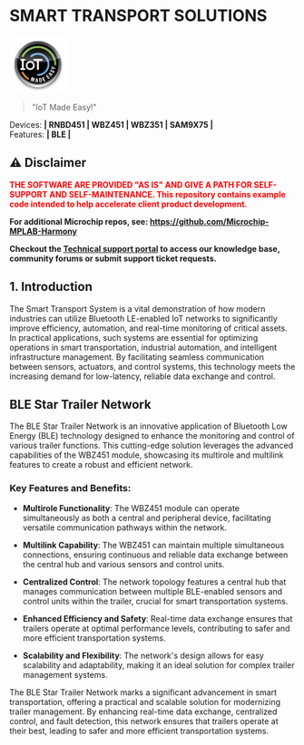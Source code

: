 # SMART TRANSPORT SOLUTIONS

<img src="docs/IoT-Made-Easy-Logo.png" width=100>


> "IoT Made Easy!" 

Devices: **| RNBD451 | WBZ451 | WBZ351 | SAM9X75 |**<br>
Features: **| BLE |**


## ⚠ Disclaimer

<p><span style="color:red"><b>
THE SOFTWARE ARE PROVIDED "AS IS" AND GIVE A PATH FOR SELF-SUPPORT AND SELF-MAINTENANCE. This repository contains example code intended to help accelerate client product development. </br>

For additional Microchip repos, see: <a href="https://github.com/Microchip-MPLAB-Harmony" target="_blank">https://github.com/Microchip-MPLAB-Harmony</a>

Checkout the <a href="https://microchipsupport.force.com/s/" target="_blank">Technical support portal</a> to access our knowledge base, community forums or submit support ticket requests.
</span></p></b>

## 1. Introduction<a name="step1">

The Smart Transport System is a vital demonstration of how modern industries can utilize Bluetooth LE-enabled IoT networks to significantly improve efficiency, automation, and real-time monitoring of critical assets. In practical applications, such systems are essential for optimizing operations in smart transportation, industrial automation, and intelligent infrastructure management. By facilitating seamless communication between sensors, actuators, and control systems, this technology meets the increasing demand for low-latency, reliable data exchange and control.

## BLE Star Trailer Network

The BLE Star Trailer Network is an innovative application of Bluetooth Low Energy (BLE) technology designed to enhance the monitoring and control of various trailer functions. This cutting-edge solution leverages the advanced capabilities of the WBZ451 module, showcasing its multirole and multilink features to create a robust and efficient network.

### Key Features and Benefits:

- **Multirole Functionality**: The WBZ451 module can operate simultaneously as both a central and peripheral device, facilitating versatile communication pathways within the network.

- **Multilink Capability**: The WBZ451 can maintain multiple simultaneous connections, ensuring continuous and reliable data exchange between the central hub and various sensors and control units.

- **Centralized Control**: The network topology features a central hub that manages communication between multiple BLE-enabled sensors and control units within the trailer, crucial for smart transportation systems.

- **Enhanced Efficiency and Safety**: Real-time data exchange ensures that trailers operate at optimal performance levels, contributing to safer and more efficient transportation systems.

- **Scalability and Flexibility**: The network's design allows for easy scalability and adaptability, making it an ideal solution for complex trailer management systems.

The BLE Star Trailer Network marks a significant advancement in smart transportation, offering a practical and scalable solution for modernizing trailer management. By enhancing real-time data exchange, centralized control, and fault detection, this network ensures that trailers operate at their best, leading to safer and more efficient transportation systems.
